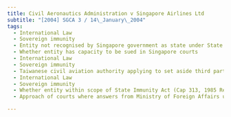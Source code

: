 ```yaml
---
title: Civil Aeronautics Administration v Singapore Airlines Ltd 
subtitle: "[2004] SGCA 3 / 14\_January\_2004"
tags:
  - International Law
  - Sovereign immunity
  - Entity not recognised by Singapore government as state under State Immunity Act (Cap 313, 1985 Rev Ed)
  - Whether entity has capacity to be sued in Singapore courts
  - International Law
  - Sovereign immunity
  - Taiwanese civil aviation authority applying to set aside third party proceedings, claiming immunity under the State Immunity Act (Cap 313, 1985 Rev Ed)
  - International Law
  - Sovereign immunity
  - Whether entity within scope of State Immunity Act (Cap 313, 1985 Rev Ed)
  - Approach of courts where answers from Ministry of Foreign Affairs unclear or Ministry of Foreign Affairs fails to give an answer

---
```


